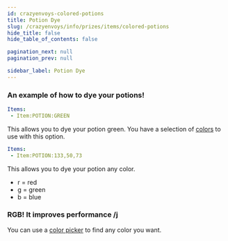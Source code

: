 ```yaml
---
id: crazyenvoys-colored-potions
title: Potion Dye
slug: /crazyenvoys/info/prizes/items/colored-potions
hide_title: false
hide_table_of_contents: false

pagination_next: null
pagination_prev: null

sidebar_label: Potion Dye
---
```

### An example of how to dye your potions!
```yml
Items:
 - Item:POTION:GREEN
```
This allows you to dye your potion green.
You have a selection of [colors](https://jd.papermc.io/paper/1.20/org/bukkit/Color.html) to use with this option.

```yml
Items:
 - Item:POTION:133,50,73
```
This allows you to dye your potion any color.

* r = red
* g = green
* b = blue

### RGB! It improves performance /j
You can use a [color picker](https://htmlcolorcodes.com/color-picker/) to find any color you want.